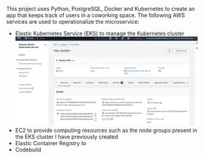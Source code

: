 This project uses Python, PostgreSQL, Docker and Kubernetes to create an app that keeps track of users in a coworking space. The following AWS services are used to operationalize the microservice:

- Elastic Kubernetes Service (EKS) to manage the Kubernetes cluster
![Completed](screenshots/EKScluster.png)
- EC2 to provide computing resources such as the node groups present in the EKS cluster I have previously created
- Elastic Container Registry to 
- Codebuild